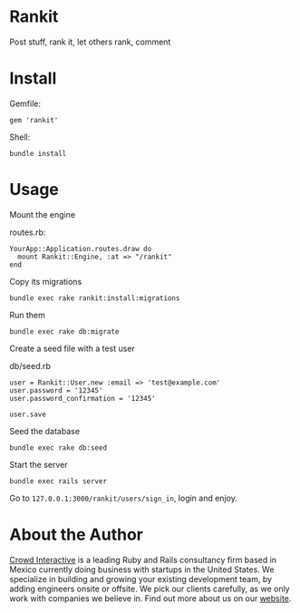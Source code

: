 # Rankit

Post stuff, rank it, let others rank, comment

# Install

Gemfile:

    gem 'rankit'

Shell:

    bundle install

# Usage

Mount the engine

routes.rb:

    YourApp::Application.routes.draw do
      mount Rankit::Engine, :at => "/rankit"
    end

Copy its migrations

    bundle exec rake rankit:install:migrations

Run them

    bundle exec rake db:migrate

Create a seed file with a test user

db/seed.rb

    user = Rankit::User.new :email => 'test@example.com'
    user.password = '12345'
    user.password_confirmation = '12345'

    user.save

Seed the database

    bundle exec rake db:seed

Start the server

    bundle exec rails server

Go to `127.0.0.1:3000/rankit/users/sign_in`, login and enjoy.

# About the Author

[Crowd Interactive](http://www.crowdint.com) is a leading Ruby and Rails consultancy
firm based in Mexico currently doing business with startups in the United States.
We specialize in building and growing your existing development team, by adding
engineers onsite or offsite. We pick our clients carefully, as we only work with
companies we believe in. Find out more about us on our [website](http://www.crowdint.com).
